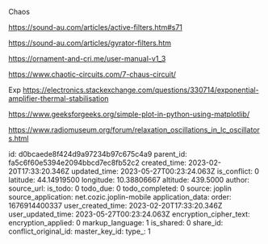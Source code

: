 Chaos

https://sound-au.com/articles/active-filters.htm#s71

https://sound-au.com/articles/gyrator-filters.htm


https://ornament-and-cri.me/user-manual-v1_3

https://www.chaotic-circuits.com/7-chaus-circuit/

Exp
https://electronics.stackexchange.com/questions/330714/exponential-amplifier-thermal-stabilisation

https://www.geeksforgeeks.org/simple-plot-in-python-using-matplotlib/

https://www.radiomuseum.org/forum/relaxation_oscillations_in_lc_oscillators.html



id: d0bcaede8f424d9a97234b97c675c4a9
parent_id: fa5c6f60e5394e2094bbcd7ec8fb52c2
created_time: 2023-02-20T17:33:20.346Z
updated_time: 2023-05-27T00:23:24.063Z
is_conflict: 0
latitude: 44.14919500
longitude: 10.38806667
altitude: 439.5000
author: 
source_url: 
is_todo: 0
todo_due: 0
todo_completed: 0
source: joplin
source_application: net.cozic.joplin-mobile
application_data: 
order: 1676914400337
user_created_time: 2023-02-20T17:33:20.346Z
user_updated_time: 2023-05-27T00:23:24.063Z
encryption_cipher_text: 
encryption_applied: 0
markup_language: 1
is_shared: 0
share_id: 
conflict_original_id: 
master_key_id: 
type_: 1